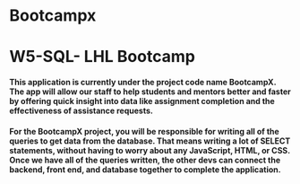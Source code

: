 # Bootcampx
# W5-SQL- LHL Bootcamp 

#### This application is currently under the project code name BootcampX. The app will allow our staff to help students and mentors better and faster by offering quick insight into data like assignment completion and the effectiveness of assistance requests.

#### For the BootcampX project, you will be responsible for writing all of the queries to get data from the database. That means writing a lot of SELECT statements, without having to worry about any JavaScript, HTML, or CSS. Once we have all of the queries written, the other devs can connect the backend, front end, and database together to complete the application.
